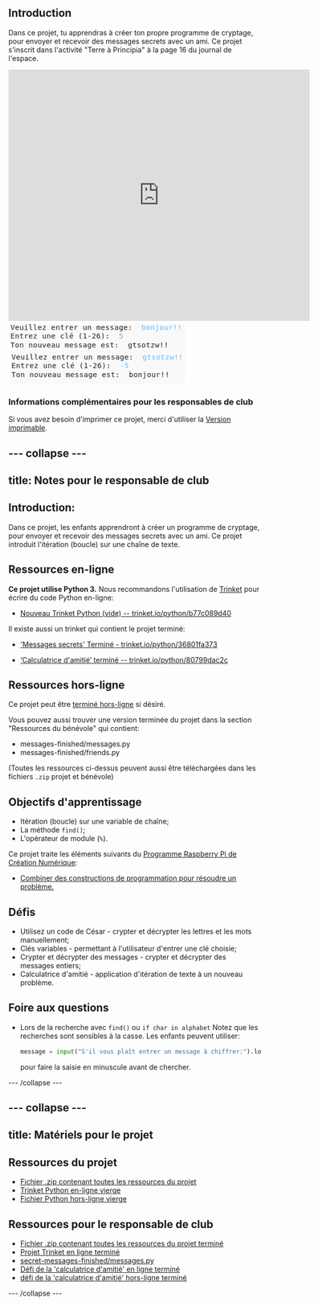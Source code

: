 ## Introduction

Dans ce projet, tu apprendras à créer ton propre programme de cryptage, pour envoyer et recevoir des messages secrets avec un ami. Ce projet s'inscrit dans l'activité "Terre à Principia" à la page 16 du journal de l'espace.

<div class="trinket">
  <iframe src="https://trinket.io/embed/python/36801fa373?outputOnly=true&start=result" width="600" height="500" frameborder="0" marginwidth="0" marginheight="0" allowfullscreen>
  </iframe>
  <img src="images/messages-finished.png">
</div>

### Informations complémentaires pour les responsables de club

Si vous avez besoin d'imprimer ce projet, merci d'utiliser la [Version imprimable](https://projects.raspberrypi.org/fr-FR/projects/secret-messages/print).

--- collapse ---
---
title: Notes pour le responsable de club
---

## Introduction:

Dans ce projet, les enfants apprendront à créer un programme de cryptage, pour envoyer et recevoir des messages secrets avec un ami. Ce projet introduit l'itération (boucle) sur une chaîne de texte.

## Ressources en-ligne

**Ce projet utilise Python 3.** Nous recommandons l'utilisation de [Trinket](https://trinket.io/) pour écrire du code Python en-ligne:

* [Nouveau Trinket Python (vide) -- trinket.io/python/b77c089d40](https://trinket.io/python/b77c089d40)

Il existe aussi un trinket qui contient le projet terminé:

* ['Messages secrets' Terminé - trinket.io/python/36801fa373](https://trinket.io/python/36801fa373)

* [‘Calculatrice d'amitié’ terminé -- trinket.io/python/80799dac2c](https://trinket.io/python/80799dac2c)

## Ressources hors-ligne

Ce projet peut être [terminé hors-ligne](https://www.codeclubprojects.org/en-GB/resources/python-working-offline/) si désiré.

Vous pouvez aussi trouver une version terminée du projet dans la section "Ressources du bénévole" qui contient:

* messages-finished/messages.py
* messages-finished/friends.py

(Toutes les ressources ci-dessus peuvent aussi être téléchargées dans les fichiers `.zip` projet et bénévole)

## Objectifs d'apprentissage

* Itération (boucle) sur une variable de chaîne;
* La méthode `find()`;
* L'opérateur de module (`%`).

Ce projet traite les éléments suivants du [Programme Raspberry Pi de Création Numérique](https://rpf.io/curriculum):

* [Combiner des constructions de programmation pour résoudre un problème.](https://www.raspberrypi.org/curriculum/programming/builder)

## Défis

* Utilisez un code de César - crypter et décrypter les lettres et les mots manuellement;
* Clés variables - permettant à l'utilisateur d'entrer une clé choisie;
* Crypter et décrypter des messages - crypter et décrypter des messages entiers;
* Calculatrice d'amitié - application d'itération de texte à un nouveau problème.

## Foire aux questions

* Lors de la recherche avec `find()` ou `if char in alphabet` Notez que les recherches sont sensibles à la casse. Les enfants peuvent utiliser:
    
    ```python
    message = input("S'il vous plaît entrer un message à chiffrer:").lower()
    ```
    
    pour faire la saisie en minuscule avant de chercher.
 
--- /collapse ---

--- collapse ---
---
title: Matériels pour le projet
---

## Ressources du projet

* [Fichier .zip contenant toutes les ressources du projet](resources/secret-messages-project-resources.zip)
* [Trinket Python en-ligne vierge](https://trinket.io/python/b77c089d40)
* [Fichier Python hors-ligne vierge](resources/new-new.py)

## Ressources pour le responsable de club

* [Fichier .zip contenant toutes les ressources du projet terminé](resources/secret-messages-volunteer-resources.zip)
* [Projet Trinket en ligne terminé](https://trinket.io/python/36801fa373)
* [secret-messages-finished/messages.py](resources/secret-messages-finished-messages.py)
* [Défi de la 'calculatrice d'amitié' en ligne terminé](https://trinket.io/python/80799dac2c)
* [défi de la 'calculatrice d'amitié' hors-ligne terminé](resources/friendship-calculator-finished-friends.py)

--- /collapse ---